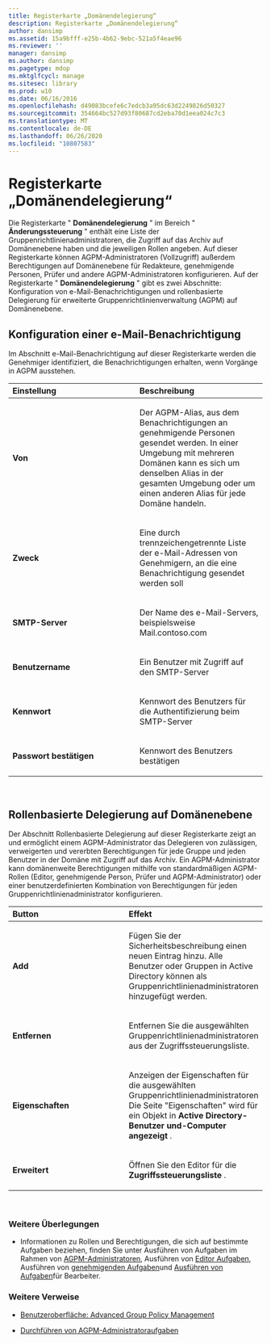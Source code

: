 ```yaml
---
title: Registerkarte „Domänendelegierung“
description: Registerkarte „Domänendelegierung“
author: dansimp
ms.assetid: 15a9bfff-e25b-4b62-9ebc-521a5f4eae96
ms.reviewer: ''
manager: dansimp
ms.author: dansimp
ms.pagetype: mdop
ms.mktglfcycl: manage
ms.sitesec: library
ms.prod: w10
ms.date: 06/16/2016
ms.openlocfilehash: d49083bcefe6c7edcb3a95dc63d2249826d50327
ms.sourcegitcommit: 354664bc527d93f80687cd2eba70d1eea024c7c3
ms.translationtype: MT
ms.contentlocale: de-DE
ms.lasthandoff: 06/26/2020
ms.locfileid: "10807583"
---
```

# Registerkarte „Domänendelegierung“


Die Registerkarte " **Domänendelegierung** " im Bereich " **Änderungssteuerung** " enthält eine Liste der Gruppenrichtlinienadministratoren, die Zugriff auf das Archiv auf Domänenebene haben und die jeweiligen Rollen angeben. Auf dieser Registerkarte können AGPM-Administratoren (Vollzugriff) außerdem Berechtigungen auf Domänenebene für Redakteure, genehmigende Personen, Prüfer und andere AGPM-Administratoren konfigurieren. Auf der Registerkarte " **Domänendelegierung** " gibt es zwei Abschnitte: Konfiguration von e-Mail-Benachrichtigungen und rollenbasierte Delegierung für erweiterte Gruppenrichtlinienverwaltung (AGPM) auf Domänenebene.

## Konfiguration einer e-Mail-Benachrichtigung


Im Abschnitt e-Mail-Benachrichtigung auf dieser Registerkarte werden die Genehmiger identifiziert, die Benachrichtigungen erhalten, wenn Vorgänge in AGPM ausstehen.

<table>
<colgroup>
<col width="50%" />
<col width="50%" />
</colgroup>
<thead>
<tr class="header">
<th align="left">Einstellung</th>
<th align="left">Beschreibung</th>
</tr>
</thead>
<tbody>
<tr class="odd">
<td align="left"><p><strong>Von</strong></p></td>
<td align="left"><p>Der AGPM-Alias, aus dem Benachrichtigungen an genehmigende Personen gesendet werden. In einer Umgebung mit mehreren Domänen kann es sich um denselben Alias in der gesamten Umgebung oder um einen anderen Alias für jede Domäne handeln.</p></td>
</tr>
<tr class="even">
<td align="left"><p><strong>Zweck</strong></p></td>
<td align="left"><p>Eine durch trennzeichengetrennte Liste der e-Mail-Adressen von Genehmigern, an die eine Benachrichtigung gesendet werden soll</p></td>
</tr>
<tr class="odd">
<td align="left"><p><strong>SMTP-Server</strong></p></td>
<td align="left"><p>Der Name des e-Mail-Servers, beispielsweise Mail.contoso.com</p></td>
</tr>
<tr class="even">
<td align="left"><p><strong>Benutzername</strong></p></td>
<td align="left"><p>Ein Benutzer mit Zugriff auf den SMTP-Server</p></td>
</tr>
<tr class="odd">
<td align="left"><p><strong>Kennwort</strong></p></td>
<td align="left"><p>Kennwort des Benutzers für die Authentifizierung beim SMTP-Server</p></td>
</tr>
<tr class="even">
<td align="left"><p><strong>Passwort bestätigen</strong></p></td>
<td align="left"><p>Kennwort des Benutzers bestätigen</p></td>
</tr>
</tbody>
</table>

 

## Rollenbasierte Delegierung auf Domänenebene


Der Abschnitt Rollenbasierte Delegierung auf dieser Registerkarte zeigt an und ermöglicht einem AGPM-Administrator das Delegieren von zulässigen, verweigerten und vererbten Berechtigungen für jede Gruppe und jeden Benutzer in der Domäne mit Zugriff auf das Archiv. Ein AGPM-Administrator kann domänenweite Berechtigungen mithilfe von standardmäßigen AGPM-Rollen (Editor, genehmigende Person, Prüfer und AGPM-Administrator) oder einer benutzerdefinierten Kombination von Berechtigungen für jeden Gruppenrichtlinienadministrator konfigurieren.

<table>
<colgroup>
<col width="50%" />
<col width="50%" />
</colgroup>
<thead>
<tr class="header">
<th align="left">Button</th>
<th align="left">Effekt</th>
</tr>
</thead>
<tbody>
<tr class="odd">
<td align="left"><p><strong>Add</strong></p></td>
<td align="left"><p>Fügen Sie der Sicherheitsbeschreibung einen neuen Eintrag hinzu. Alle Benutzer oder Gruppen in Active Directory können als Gruppenrichtlinienadministratoren hinzugefügt werden.</p></td>
</tr>
<tr class="even">
<td align="left"><p><strong>Entfernen</strong></p></td>
<td align="left"><p>Entfernen Sie die ausgewählten Gruppenrichtlinienadministratoren aus der Zugriffssteuerungsliste.</p></td>
</tr>
<tr class="odd">
<td align="left"><p><strong>Eigenschaften</strong></p></td>
<td align="left"><p>Anzeigen der Eigenschaften für die ausgewählten Gruppenrichtlinienadministratoren Die Seite "Eigenschaften" wird für ein Objekt in <strong> Active Directory-Benutzer und-Computer angezeigt </strong> .</p></td>
</tr>
<tr class="even">
<td align="left"><p><strong>Erweitert</strong></p></td>
<td align="left"><p>Öffnen Sie den Editor für die <strong> Zugriffssteuerungsliste </strong> .</p></td>
</tr>
</tbody>
</table>

 

### Weitere Überlegungen

-   Informationen zu Rollen und Berechtigungen, die sich auf bestimmte Aufgaben beziehen, finden Sie unter Ausführen von Aufgaben im Rahmen von [AGPM-Administratoren](performing-agpm-administrator-tasks.md), Ausführen von [Editor Aufgaben](performing-editor-tasks.md), Ausführen von [genehmigenden Aufgaben](performing-approver-tasks.md)und [Ausführen von Aufgaben](performing-reviewer-tasks.md)für Bearbeiter.

### Weitere Verweise

-   [Benutzeroberfläche: Advanced Group Policy Management](user-interface-advanced-group-policy-management.md)

-   [Durchführen von AGPM-Administratoraufgaben](performing-agpm-administrator-tasks.md)

 

 





